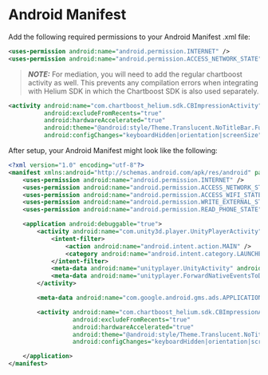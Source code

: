 # Android Manifest

Add the following required permissions to your Android Manifest .xml file:

```xml
<uses-permission android:name="android.permission.INTERNET" />
<uses-permission android:name="android.permission.ACCESS_NETWORK_STATE" />
```

> **_NOTE:_** For mediation, you will need to add the regular chartboost activity as well. This prevents any compilation errors when integrating with Helium SDK in which the Chartboost SDK is also used separately.

```xml
<activity android:name="com.chartboost_helium.sdk.CBImpressionActivity"
          android:excludeFromRecents="true"
          android:hardwareAccelerated="true"
          android:theme="@android:style/Theme.Translucent.NoTitleBar.Fullscreen"
          android:configChanges="keyboardHidden|orientation|screenSize"/>
```

After setup, your Android Manifest might look like the following:

```xml
<?xml version="1.0" encoding="utf-8"?>
<manifest xmlns:android="http://schemas.android.com/apk/res/android" package="com.unity3d.player" xmlns:tools="http://schemas.android.com/tools" android:name="androidx.multidex.MultiDexApplication">
    <uses-permission android:name="android.permission.INTERNET" />
    <uses-permission android:name="android.permission.ACCESS_NETWORK_STATE" />
    <uses-permission android:name="android.permission.ACCESS_WIFI_STATE" />
    <uses-permission android:name="android.permission.WRITE_EXTERNAL_STORAGE" />
    <uses-permission android:name="android.permission.READ_PHONE_STATE" />

    <application android:debuggable="true">
        <activity android:name="com.unity3d.player.UnityPlayerActivity" android:theme="@style/UnityThemeSelector">
            <intent-filter>
                <action android:name="android.intent.action.MAIN" />
                <category android:name="android.intent.category.LAUNCHER" />
            </intent-filter>
            <meta-data android:name="unityplayer.UnityActivity" android:value="true" />
            <meta-data android:name="unityplayer.ForwardNativeEventsToDalvik" android:value="true" />
        </activity>

        <meta-data android:name="com.google.android.gms.ads.APPLICATION_ID" android:value="SAMPLE_APPLICATION_ID" />

        <activity android:name="com.chartboost_helium.sdk.CBImpressionActivity"
                  android:excludeFromRecents="true"
                  android:hardwareAccelerated="true"
                  android:theme="@android:style/Theme.Translucent.NoTitleBar.Fullscreen"
                  android:configChanges="keyboardHidden|orientation|screenSize"/>

    </application>
</manifest>
```
